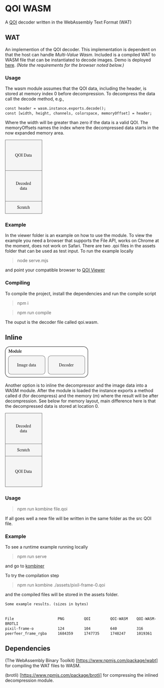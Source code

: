 # QOI WASM

A [QOI](https://qoiformat.org) decoder written in the WebAssembly Text Format (WAT)

## WAT

An implemention of the QOI decoder. This implementation is dependent on that the host can handle _Multi-Value Wasm_. Included is a compiled WAT to WASM file that can be instantiated to decode images. Demo is deployed [here](https://martinericsson.github.io/qoi-wasm/). _(Note the requirements for the browser noted below.)_

### Usage

The wasm module assumes that the QOI data, including the header, is stored at memory index 0 before decompression. To decompress the data call the decode method, e.g.,

```
const header = wasm.instance.exports.decode();
const [width, height, channels, colorspace, memoryOffset] = header;
```

Where the width will be greater than zero if the data is a valid QOI. The memoryOffsets names the index where the decompressed data starts in the now expanded memory area.

![Memory layout for decompressing](./assets/decoder-layout.png)

### Example

In the viewer folder is an example on how to use the module. To view the example you need a browser that supports the File API, works on Chrome at the moment, does not work on Safari. There are two .qoi files in the assets folder that can be used as test input. To run the example locally

> node serve.mjs

and point your compatible browser to [QOI Viewer](http://localhost:9999/src/viewer)

### Compiling

To compile the project, install the dependencies and run the compile script

> npm i

> npm run compile

The ouput is the decoder file called qoi.wasm.

## Inline

![Memory layout for decompressing](./assets/contain.png)

Another option is to inline the decompressor and the image data into a WASM module. After the module is loaded the instance exports a method called d (for decompress) and the memory (m) where the result will be after decompression. See below for memory layout, main difference here is that the decompressed data is stored at location 0.

![Memory layout for decompressing](./assets/container-layout.png)

### Usage

> npm run kombine file.qoi

If all goes well a new file will be written in the same folder as the src QOI file.

### Example

To see a runtime example running locally

> npm run serve

and go to [kombiner](http://localhost:9999/src/kombiner)

To try the compilation step

> npm run kombine ./assets/pixil-frame-0.qoi

and the compiled files will be stored in the assets folder.

```
Some example results. (sizes in bytes)


File                    PNG         QOI         QOI-WASM    QOI-WASM-BROTLI
pixil-frame-o           124         104         640         316
peerfeer_frame_rgba     1684359     1747735     1748247     1019361
```

## Dependencies

(The WebAssembly Binary Toolkit) [https://www.npmjs.com/package/wabt] for compiling the WAT files to WASM.

(brotli) [https://www.npmjs.com/package/brotli] for compressing the inlined decompression module.
